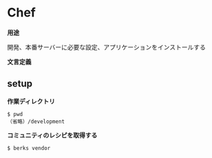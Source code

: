 # Chef 

**用途**

開発、本番サーバーに必要な設定、アプリケーションをインストールする

**文言定義**


## setup

**作業ディレクトリ**

```
$ pwd
（省略）/development
```

**コミュニティのレシピを取得する**

```
$ berks vendor
```



